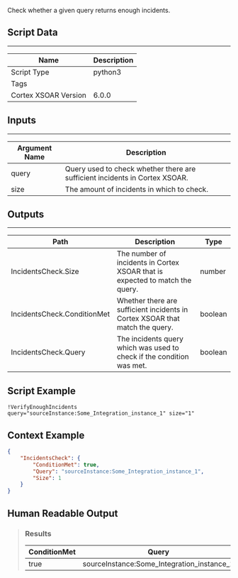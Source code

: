 Check whether a given query returns enough incidents.

## Script Data

---

| **Name** | **Description** |
| --- | --- |
| Script Type | python3 |
| Tags |  |
| Cortex XSOAR Version | 6.0.0 |

## Inputs

---

| **Argument Name** | **Description** |
| --- | --- |
| query | Query used to check whether there are sufficient incidents in Cortex XSOAR. |
| size | The amount of incidents in which to check. |

## Outputs

---

| **Path** | **Description** | **Type** |
| --- | --- | --- |
| IncidentsCheck.Size | The number of incidents in Cortex XSOAR that is expected to match the query. | number |
| IncidentsCheck.ConditionMet | Whether there are sufficient incidents in Cortex XSOAR that match the query. | boolean |
| IncidentsCheck.Query | The incidents query which was used to check if the condition was met. | boolean |


## Script Example

```!VerifyEnoughIncidents query="sourceInstance:Some_Integration_instance_1" size="1"```

## Context Example

```json
{
    "IncidentsCheck": {
        "ConditionMet": true,
        "Query": "sourceInstance:Some_Integration_instance_1",
        "Size": 1
    }
}
```

## Human Readable Output

>### Results
>
>|ConditionMet|Query|Size|
>|---|---|---|
>| true | sourceInstance:Some_Integration_instance_1 | 1 |

